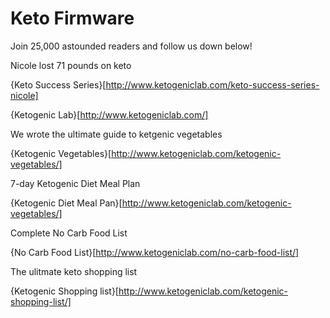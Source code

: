 # Keto Firmware

Join 25,000 astounded readers and follow us down below!

Nicole lost 71 pounds on keto

{Keto Success Series}[http://www.ketogeniclab.com/keto-success-series-nicole]

{Ketogenic Lab}[http://www.ketogeniclab.com/]

We wrote the ultimate guide to ketgenic vegetables

{Ketogenic Vegetables}[http://www.ketogeniclab.com/ketogenic-vegetables/]

7-day Ketogenic Diet Meal Plan

{Ketogenic Diet Meal Pan}[http://www.ketogeniclab.com/ketogenic-vegetables/]

Complete No Carb Food List

{No Carb Food List}[http://www.ketogeniclab.com/no-carb-food-list/]

The ulitmate keto shopping list

{Ketogenic Shopping list}[http://www.ketogeniclab.com/ketogenic-shopping-list/]
